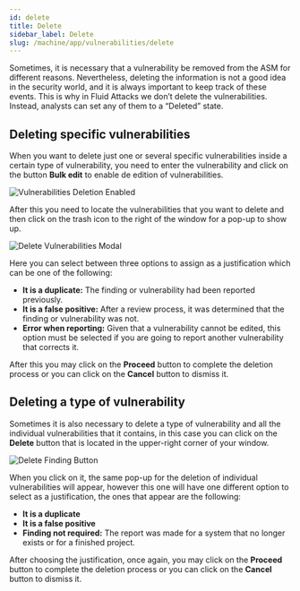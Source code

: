 ```yaml
---
id: delete
title: Delete
sidebar_label: Delete
slug: /machine/app/vulnerabilities/delete
---
```


Sometimes,
it is necessary
that a vulnerability
be removed from the ASM
for different reasons.
Nevertheless,
deleting the information
is not a good idea
in the security world,
and it is always important
to keep track of these events.
This is why in Fluid Attacks
we don’t delete the vulnerabilities.
Instead,
analysts can set any of them
to a “Deleted” state.

## Deleting specific vulnerabilities

When you want to delete
just one or several specific vulnerabilities
inside a certain type of vulnerability,
you need to enter the vulnerability
and click on the button **Bulk edit**
to enable de edition of vulnerabilities.

![Vulnerabilities Deletion Enabled](https://res.cloudinary.com/fluid-attacks/image/upload/v1622211887/docs/web/vulnerabilities/deleting-vulns/vulns_delete_enabled_vhdnyp.webp)

After this
you need to locate the vulnerabilities
that you want to delete
and then click on the trash icon
to the right of the window
for a pop-up to show up.

![Delete Vulnerabilities Modal](https://res.cloudinary.com/fluid-attacks/image/upload/v1622211886/docs/web/vulnerabilities/deleting-vulns/delete_vuln_modal_iwybji.webp)

Here you can select
between three options
to assign as a justification
which can be one of the following:

- **It is a duplicate:**
  The finding or vulnerability
  had been reported previously.
- **It is a false positive:**
  After a review process,
  it was determined
  that the finding or vulnerability
  was not.
- **Error when reporting:**
  Given that a vulnerability
  cannot be edited,
  this option must be selected
  if you are going to report
  another vulnerability
  that corrects it.

After this you may click on
the **Proceed** button
to complete the deletion process
or you can click on the **Cancel** button
to dismiss it.

## Deleting a type of vulnerability

Sometimes
it is also necessary to delete
a type of vulnerability
and all the individual vulnerabilities
that it contains,
in this case
you can click on the **Delete** button
that is located in the upper-right corner
of your window.

![Delete Finding Button](https://res.cloudinary.com/fluid-attacks/image/upload/v1622211886/docs/web/vulnerabilities/deleting-vulns/delete_finding_button_vlbpgy.webp)

When you click on it,
the same pop-up for the deletion
of individual vulnerabilities will appear,
however this one will have one different option
to select as a justification,
the ones that appear are the following:

- **It is a duplicate**
- **It is a false positive**
- **Finding not required:**
  The report was made for a system
  that no longer exists
  or for a finished project.

After choosing the justification,
once again,
you may click on the **Proceed** button
to complete the deletion process
or you can click on the **Cancel** button
to dismiss it.
